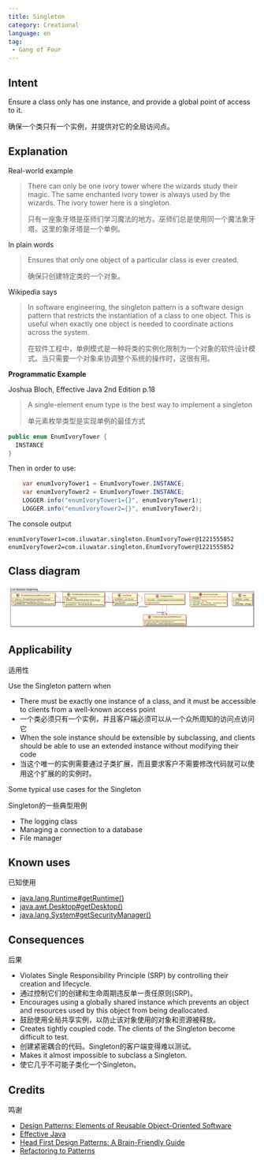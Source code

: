 ```yaml
---
title: Singleton
category: Creational
language: en
tag:
 - Gang of Four
---
```


## Intent

Ensure a class only has one instance, and provide a global point of access to it.

确保一个类只有一个实例，并提供对它的全局访问点。

## Explanation

Real-world example

> There can only be one ivory tower where the wizards study their magic. The same enchanted ivory 
> tower is always used by the wizards. The ivory tower here is a singleton.
> 
> 只有一座象牙塔是巫师们学习魔法的地方。巫师们总是使用同一个魔法象牙塔。这里的象牙塔是一个单例。

In plain words

> Ensures that only one object of a particular class is ever created.
> 
> 确保只创建特定类的一个对象。

Wikipedia says

> In software engineering, the singleton pattern is a software design pattern that restricts the 
> instantiation of a class to one object. This is useful when exactly one object is needed to 
> coordinate actions across the system.
> 
> 在软件工程中，单例模式是一种将类的实例化限制为一个对象的软件设计模式。当只需要一个对象来协调整个系统的操作时，这很有用。

**Programmatic Example**

Joshua Bloch, Effective Java 2nd Edition p.18

> A single-element enum type is the best way to implement a singleton
> 
> 单元素枚举类型是实现单例的最佳方式

```java
public enum EnumIvoryTower {
  INSTANCE
}
```

Then in order to use:

```java
    var enumIvoryTower1 = EnumIvoryTower.INSTANCE;
    var enumIvoryTower2 = EnumIvoryTower.INSTANCE;
    LOGGER.info("enumIvoryTower1={}", enumIvoryTower1);
    LOGGER.info("enumIvoryTower2={}", enumIvoryTower2);
```

The console output

```
enumIvoryTower1=com.iluwatar.singleton.EnumIvoryTower@1221555852
enumIvoryTower2=com.iluwatar.singleton.EnumIvoryTower@1221555852
```

## Class diagram

![alt text](./etc/singleton.urm.png "Singleton pattern class diagram")

## Applicability
适用性

Use the Singleton pattern when

* There must be exactly one instance of a class, and it must be accessible to clients from a well-known access point
* 一个类必须只有一个实例，并且客户端必须可以从一个众所周知的访问点访问它
* When the sole instance should be extensible by subclassing, and clients should be able to use an extended instance without modifying their code
* 当这个唯一的实例需要通过子类扩展，而且要求客户不需要修改代码就可以使用这个扩展的的实例时。

Some typical use cases for the Singleton

Singleton的一些典型用例

* The logging class
* Managing a connection to a database
* File manager

## Known uses
已知使用

* [java.lang.Runtime#getRuntime()](http://docs.oracle.com/javase/8/docs/api/java/lang/Runtime.html#getRuntime%28%29)
* [java.awt.Desktop#getDesktop()](http://docs.oracle.com/javase/8/docs/api/java/awt/Desktop.html#getDesktop--)
* [java.lang.System#getSecurityManager()](http://docs.oracle.com/javase/8/docs/api/java/lang/System.html#getSecurityManager--)


## Consequences
后果

* Violates Single Responsibility Principle (SRP) by controlling their creation and lifecycle.
* 通过控制它们的创建和生命周期违反单一责任原则(SRP)。
* Encourages using a globally shared instance which prevents an object and resources used by this object from being deallocated.     
* 鼓励使用全局共享实例，以防止该对象使用的对象和资源被释放。
* Creates tightly coupled code. The clients of the Singleton become difficult to test.
* 创建紧密耦合的代码。Singleton的客户端变得难以测试。
* Makes it almost impossible to subclass a Singleton.
* 使它几乎不可能子类化一个Singleton。

## Credits
鸣谢

* [Design Patterns: Elements of Reusable Object-Oriented Software](https://www.amazon.com/gp/product/0201633612/ref=as_li_tl?ie=UTF8&camp=1789&creative=9325&creativeASIN=0201633612&linkCode=as2&tag=javadesignpat-20&linkId=675d49790ce11db99d90bde47f1aeb59)
* [Effective Java](https://www.amazon.com/gp/product/0134685997/ref=as_li_tl?ie=UTF8&camp=1789&creative=9325&creativeASIN=0134685997&linkCode=as2&tag=javadesignpat-20&linkId=4e349f4b3ff8c50123f8147c828e53eb)
* [Head First Design Patterns: A Brain-Friendly Guide](https://www.amazon.com/gp/product/0596007124/ref=as_li_tl?ie=UTF8&camp=1789&creative=9325&creativeASIN=0596007124&linkCode=as2&tag=javadesignpat-20&linkId=6b8b6eea86021af6c8e3cd3fc382cb5b)
* [Refactoring to Patterns](https://www.amazon.com/gp/product/0321213351/ref=as_li_tl?ie=UTF8&camp=1789&creative=9325&creativeASIN=0321213351&linkCode=as2&tag=javadesignpat-20&linkId=2a76fcb387234bc71b1c61150b3cc3a7)
